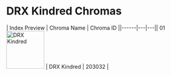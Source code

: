 # DRX Kindred Chromas

| Index  Preview | Chroma Name | Chroma ID ||------|---|---|| 01  <img src='https://raw.communitydragon.org/latest/plugins/rcp-be-lol-game-data/global/default/v1/champion-chroma-images/203/203032.png' alt='DRX Kindred' width='100'> | DRX Kindred | 203032 |
